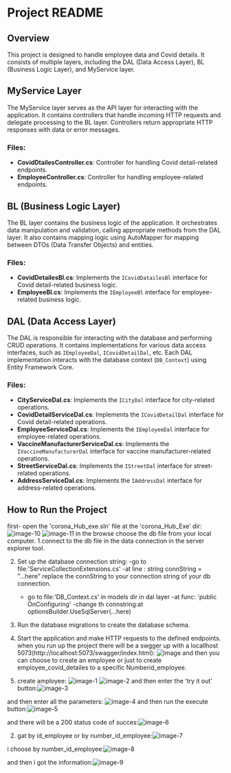 # Project README

## Overview

This project is designed to handle employee data and Covid details. It consists of multiple layers, including the DAL (Data Access Layer), BL (Business Logic Layer), and MyService layer.


## MyService Layer
The MyService layer serves as the API layer for interacting with the application. It contains controllers that handle incoming HTTP requests and delegate processing to the BL layer. Controllers return appropriate HTTP responses with data or error messages.

### Files:
- **CovidDtailesController.cs**: Controller for handling Covid detail-related endpoints.
- **EmployeeController.cs**: Controller for handling employee-related endpoints.


## BL (Business Logic Layer)
The BL layer contains the business logic of the application. It orchestrates data manipulation and validation, calling appropriate methods from the DAL layer. It also contains mapping logic using AutoMapper for mapping between DTOs (Data Transfer Objects) and entities.

### Files:
- **CovidDetailesBl.cs**: Implements the `ICovidDatailesBl` interface for Covid detail-related business logic.
- **EmployeeBl.cs**: Implements the `IEmployeeBl` interface for employee-related business logic.


## DAL (Data Access Layer)
The DAL is responsible for interacting with the database and performing CRUD operations. It contains implementations for various data access interfaces, such as `IEmployeeDal`, `ICovidDetailDal`, etc. Each DAL implementation interacts with the database context (`DB_Context`) using Entity Framework Core.

### Files:
- **CityServiceDal.cs**: Implements the `ICityDal` interface for city-related operations.
- **CovidDetailServiceDal.cs**: Implements the `ICovidDetailDal` interface for Covid detail-related operations.
- **EmployeeServiceDal.cs**: Implements the `IEmployeeDal` interface for employee-related operations.
- **VaccineManufacturerServiceDal.cs**: Implements the `IVaccineManufacturerDal` interface for vaccine manufacturer-related operations.
- **StreetServiceDal.cs**: Implements the `IStreetDal` interface for street-related operations.
- **AddressServiceDal.cs**: Implements the `IAddressDal` interface for address-related operations.


## How to Run the Project
first- open the 'corona_Hub_exe.sln' file at the 'corona_Hub_Exe' dir:
![image-10](https://github.com/TovaGolimstok/HADASIM4_EXE/assets/164151470/6346431c-d6b3-4fc0-a4d3-b8569f141e73)
![image-11](https://github.com/TovaGolimstok/HADASIM4_EXE/assets/164151470/ae0bca3f-d4fb-4e66-9eff-7d7d5dcc8e7b)
in the browse choose the db file from your local computer.
1.connect to the db file in the data connection in the server explorer tool.

2. Set up the database connection string:
      -go to file:'ServiceCollectionExtensions.cs'
      -at line :            string connString = "...here" replace the connString to your connection string of your db connection.
      - go to file:'DB_Context.cs' in models dir in dal layer 
      -at func: 'public OnConfiguring' 
      -change th connstring:at optionsBuilder.UseSqlServer(...here)

3. Run the database migrations to create the database schema.

4. Start the application and make HTTP requests to the defined endpoints.
when you run up the project there will be a swgger up with a locallhost 5073(http://localhost:5073/swagger/index.html):
![image](https://github.com/TovaGolimstok/HADASIM4_EXE/assets/164151470/49581360-7529-4d50-9053-9eed77e51d9e)
and then you can choose to create an employee or just to create employee_covid_detailes to a specific Numberid_employee.
1. create amployee:
![image-1](https://github.com/TovaGolimstok/HADASIM4_EXE/assets/164151470/622f76b6-1547-4071-a8f7-ff78d2adb0b8)
![image-2](https://github.com/TovaGolimstok/HADASIM4_EXE/assets/164151470/4aeea88a-01ca-4e5a-9540-87f5c9be92ce)
and then enter the 'try it out' button:![image-3](https://github.com/TovaGolimstok/HADASIM4_EXE/assets/164151470/937618fc-c29b-4c36-80e3-80cfc03d1d84)

and then enter all the parameters:
![image-4](https://github.com/TovaGolimstok/HADASIM4_EXE/assets/164151470/02e24a05-2d37-4100-985c-509f07a64b0a)
and then run the execute button:![image-5](https://github.com/TovaGolimstok/HADASIM4_EXE/assets/164151470/3755f248-9ac6-4d09-8750-b1b9c245503f)

and there will be a 200 status code of succes:![image-6](https://github.com/TovaGolimstok/HADASIM4_EXE/assets/164151470/aff13114-fea7-4be3-8228-f4bbbf3777f3)


2. gat by id_employee or by number_id_employee:![image-7](https://github.com/TovaGolimstok/HADASIM4_EXE/assets/164151470/43aef08a-042b-4b50-a815-7201b9465d85)

i choose by number_id_employee:![image-8](https://github.com/TovaGolimstok/HADASIM4_EXE/assets/164151470/daa84c50-54c6-4d32-9816-a0d5915e4805)

and then i got the information:![image-9](https://github.com/TovaGolimstok/HADASIM4_EXE/assets/164151470/3d176039-9e08-4d32-97a0-1810928f2d98)

